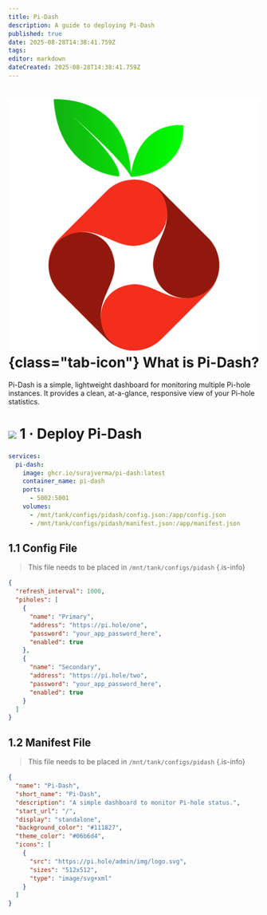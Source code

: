 ```yaml
---
title: Pi-Dash
description: A guide to deploying Pi-Dash
published: true
date: 2025-08-28T14:38:41.759Z
tags: 
editor: markdown
dateCreated: 2025-08-28T14:38:41.759Z
---
```


# ![](/pi-hole.png){class="tab-icon"} What is Pi-Dash?
Pi-Dash is a simple, lightweight dashboard for monitoring multiple Pi-hole instances. It provides a clean, at-a-glance, responsive view of your Pi-hole statistics.

# <img src="/docker.png" class="tab-icon"> 1 · Deploy Pi-Dash

```yaml
services:
  pi-dash:
    image: ghcr.io/surajverma/pi-dash:latest
    container_name: pi-dash
    ports:
      - 5002:5001
    volumes:
      - /mnt/tank/configs/pidash/config.json:/app/config.json
      - /mnt/tank/configs/pidash/manifest.json:/app/manifest.json
```

## 1.1 Config File
> This file needs to be placed in `/mnt/tank/configs/pidash`
{.is-info}

```json
{
  "refresh_interval": 1000,
  "piholes": [
    {
      "name": "Primary",
      "address": "https://pi.hole/one",
      "password": "your_app_password_here",
      "enabled": true
    },
    {
      "name": "Secondary",
      "address": "https://pi.hole/two",
      "password": "your_app_password_here",
      "enabled": true
    }
  ]
}
```

## 1.2 Manifest File
> This file needs to be placed in `/mnt/tank/configs/pidash`
{.is-info}
```json
{
  "name": "Pi-Dash",
  "short_name": "Pi-Dash",
  "description": "A simple dashboard to monitor Pi-hole status.",
  "start_url": "/",
  "display": "standalone",
  "background_color": "#111827",
  "theme_color": "#06b6d4",
  "icons": [
    {
      "src": "https://pi.hole/admin/img/logo.svg",
      "sizes": "512x512",
      "type": "image/svg+xml"
    }
  ]
}
```